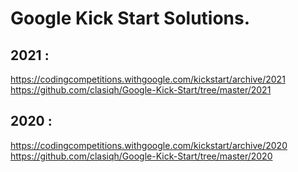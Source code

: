 # Google Kick Start Solutions.

## 2021 :

https://codingcompetitions.withgoogle.com/kickstart/archive/2021
https://github.com/clasiqh/Google-Kick-Start/tree/master/2021

## 2020 :
https://codingcompetitions.withgoogle.com/kickstart/archive/2020
https://github.com/clasiqh/Google-Kick-Start/tree/master/2020
